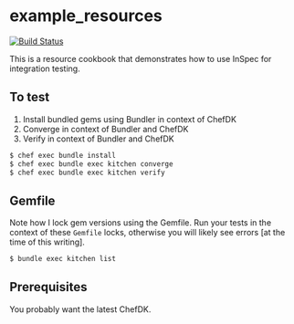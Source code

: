 # example_resources

[![Build Status](https://travis-ci.org/kevindickerson-cookbooks/example_resources.svg?branch=master)](https://travis-ci.org/kevindickerson-cookbooks/example_resources)

This is a resource cookbook that demonstrates how to use InSpec for integration testing.

## To test
1. Install bundled gems using Bundler in context of ChefDK
1. Converge in context of Bundler and ChefDK
1. Verify in context of Bundler and ChefDK

```bash
$ chef exec bundle install
$ chef exec bundle exec kitchen converge
$ chef exec bundle exec kitchen verify
```

## Gemfile

Note how I lock gem versions using the Gemfile. Run your tests in the context of these `Gemfile` locks, otherwise you will likely see errors [at the time of this writing].

```bash
$ bundle exec kitchen list
```

## Prerequisites

You probably want the latest ChefDK.
